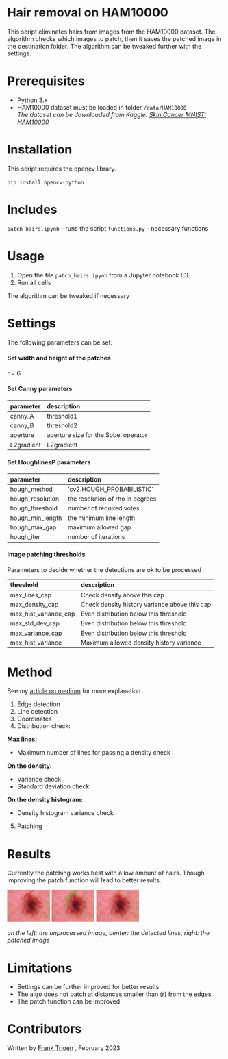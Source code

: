 
# Hair removal on HAM10000
This script eliminates hairs from images from the HAM10000 dataset. The algorithm checks which images to patch, then it saves the patched image in the destination folder. The algorithm can be tweaked further with the settings.

# Prerequisites 

- Python 3.x
- HAM10000 dataset must be loaded in folder `/data/HAM10000`<br>
*The dataset can be downloaded from Kaggle: [Skin Cancer MNIST: HAM10000
](https://www.kaggle.com/datasets/kmader/skin-cancer-mnist-ham10000)*

# Installation

This script requires the opencv library.

`pip install opencv-python`

# Includes

`patch_hairs.ipynb` - runs the script
`functions.py` - necessary functions

# Usage

1. Open the file `patch_hairs.ipynb` from a Jupyter notebook IDE<br>
2. Run all cells

The algorithm can be tweaked if necessary<br>


# Settings
The following parameters can be set:

#### Set width and height of the patches
r = 6

#### Set Canny parameters

| parameter | description |
| :-- | :--- | 
| canny_A  | threshold1 | 
| canny_B  | threshold2 | 
| aperture   | aperture size for the Sobel operator | 
| L2gradient | L2gradient  | 

#### Set HoughlinesP parameters

| parameter | description |
| :-- | :--- | 
| hough_method     |  'cv2.HOUGH_PROBABILISTIC' | 
| hough_resolution |    the resolution of rho in degrees | 
| hough_threshold  |    number of required votes | 
| hough_min_length |    the minimum line length | 
| hough_max_gap    |    maximum allowed gap | 
| hough_iter       |    number of iterations | 

#### Image patching thresholds
Parameters to decide whether the detections are ok to be processed

| threshold | description |
| :-- | :--- | 
| max_lines_cap  | Check density above this cap |
| max_density_cap  | Check density history variance above this cap |
| max_hist_variance_cap  |  Even distribution below this threshold |
| max_std_dev_cap  |  Even distribution below this threshold |
| max_variance_cap  |  Even distribution below this threshold |
| max_hist_variance  |  Maximum allowed density history variance |

# Method

See my [article on medium]() for more explanation

1. Edge detection
2. Line detection
3. Coordinates
4. Distribution check:

**Max lines:**<br>
- Maximum number of lines for passing a density check

**On the density:**<br>
- Variance check<br>
- Standard deviation check<br>

**On the density histogram:**<br>
- Density histogram variance check<br> 
  
5. Patching

# Results

Currently the patching works best with a low amount of hairs. Though improving the patch function will lead to better results.

<p float="center">
  <img src="https://github.com/Francode77/hair_removal_ham10000/blob/main/assets/OISIC_0024306.jpg" width="100" />
  <img src="https://github.com/Francode77/hair_removal_ham10000/blob/main/assets/pISIC_0024306.jpg" width="100" /> 
  <img src="https://github.com/Francode77/hair_removal_ham10000/blob/main/assets/ISIC_0024306.jpg" width="100" />
</p> 

*on the left: the unprocessed image, center: the detected lines, right: the patched image*

# Limitations
- Settings can be further improved for better results
- The algo does not patch at distances smaller than (r) from the edges
- The patch function can be improved

# Contributors

Written by [Frank Trioen](https://www.linkedin.com/in/frank-trioen-21b71135) , February 2023
 